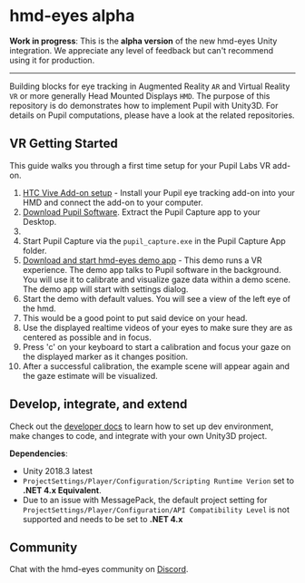 hmd-eyes alpha
========

**Work in progress**: This is the **alpha version** of the new hmd-eyes Unity integration. We appreciate any level of feedback but can't recommend using it for production.

---------------

Building blocks for eye tracking in Augmented Reality `AR` and Virtual Reality `VR` or more generally Head Mounted Displays `HMD`. The purpose of this repository is do demonstrates how to implement Pupil with Unity3D. For details on Pupil computations, please have a look at the related repositories.

## VR Getting Started

This guide walks you through a first time setup for your Pupil Labs VR add-on.

1. [HTC Vive Add-on setup](https://docs.pupil-labs.com/#htc-vive-add-on) - Install your Pupil eye tracking add-on into your HMD and connect the add-on to your computer. 
2. [Download Pupil Software](https://github.com/pupil-labs/pupil/releases/latest). Extract the Pupil Capture app to your Desktop.
3. 
4. Start Pupil Capture via the `pupil_capture.exe` in the Pupil Capture App folder.
3. [Download and start hmd-eyes demo app](https://github.com/pupil-labs/hmd-eyes/releases/latest) - This demo runs a VR experience. The demo app talks to Pupil software in  the background. You will use it to calibrate and visualize gaze data within a demo scene. The demo app will start with settings dialog. 
4. Start the demo with default values. You will see a view of the left eye of the hmd.
5. This would be a good point to put said device on your head.
6. Use the displayed realtime videos of your eyes to make sure they are as centered as possible and in focus.
7. Press 'c' on your keyboard to start a calibration and focus your gaze on the displayed marker as it changes position.
8. After a successful calibration, the example scene will appear again and the gaze estimate will be visualized.

## Develop, integrate, and extend

Check out the [developer docs](./docs/Developer.md) to learn how to set up dev environment, make changes to code, and integrate with your own Unity3D project.

**Dependencies**: 

* Unity 2018.3 latest
* `ProjectSettings/Player/Configuration/Scripting Runtime Verion` set to **.NET 4.x Equivalent**.
* Due to an issue with MessagePack, the default project setting for `ProjectSettings/Player/Configuration/API Compatibility Level` is not supported and needs to be set to **.NET 4.x**

## Community

Chat with the hmd-eyes community on [Discord](https://discord.gg/PahDtSH).
